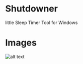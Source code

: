 # Shutdowner
 little Sleep Timer Tool for Windows

# Images
![alt text](https://github.com/VenominousX/Shutdowner/Images/img1.jpg)
